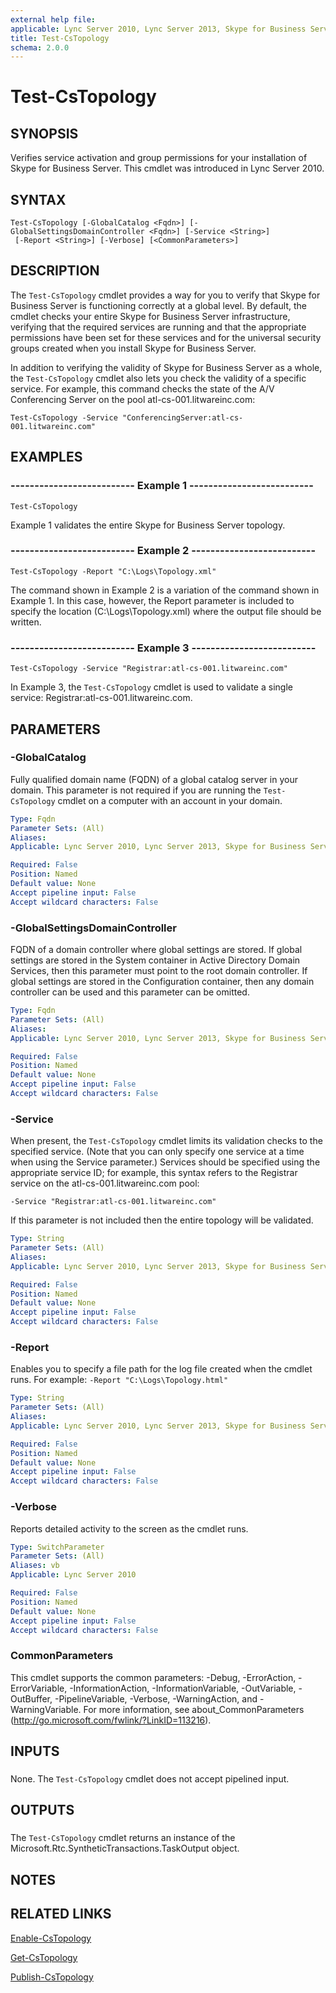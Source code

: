 ```yaml
---
external help file: 
applicable: Lync Server 2010, Lync Server 2013, Skype for Business Server 2015
title: Test-CsTopology
schema: 2.0.0
---
```


# Test-CsTopology

## SYNOPSIS
Verifies service activation and group permissions for your installation of Skype for Business Server.
This cmdlet was introduced in Lync Server 2010.


## SYNTAX

```
Test-CsTopology [-GlobalCatalog <Fqdn>] [-GlobalSettingsDomainController <Fqdn>] [-Service <String>]
 [-Report <String>] [-Verbose] [<CommonParameters>]
```

## DESCRIPTION
The `Test-CsTopology` cmdlet provides a way for you to verify that Skype for Business Server is functioning correctly at a global level.
By default, the cmdlet checks your entire Skype for Business Server infrastructure, verifying that the required services are running and that the appropriate permissions have been set for these services and for the universal security groups created when you install Skype for Business Server.

In addition to verifying the validity of Skype for Business Server as a whole, the `Test-CsTopology` cmdlet also lets you check the validity of a specific service.
For example, this command checks the state of the A/V Conferencing Server on the pool atl-cs-001.litwareinc.com:

`Test-CsTopology -Service "ConferencingServer:atl-cs-001.litwareinc.com"`


## EXAMPLES

### -------------------------- Example 1 --------------------------
```
Test-CsTopology
```

Example 1 validates the entire Skype for Business Server topology.


### -------------------------- Example 2 --------------------------
```
Test-CsTopology -Report "C:\Logs\Topology.xml"
```

The command shown in Example 2 is a variation of the command shown in Example 1.
In this case, however, the Report parameter is included to specify the location (C:\Logs\Topology.xml) where the output file should be written.


### -------------------------- Example 3 --------------------------
```
Test-CsTopology -Service "Registrar:atl-cs-001.litwareinc.com"
```

In Example 3, the `Test-CsTopology` cmdlet is used to validate a single service: Registrar:atl-cs-001.litwareinc.com.


## PARAMETERS

### -GlobalCatalog
Fully qualified domain name (FQDN) of a global catalog server in your domain.
This parameter is not required if you are running the `Test-CsTopology` cmdlet on a computer with an account in your domain.


```yaml
Type: Fqdn
Parameter Sets: (All)
Aliases: 
Applicable: Lync Server 2010, Lync Server 2013, Skype for Business Server 2015

Required: False
Position: Named
Default value: None
Accept pipeline input: False
Accept wildcard characters: False
```

### -GlobalSettingsDomainController
FQDN of a domain controller where global settings are stored.
If global settings are stored in the System container in Active Directory Domain Services, then this parameter must point to the root domain controller.
If global settings are stored in the Configuration container, then any domain controller can be used and this parameter can be omitted.


```yaml
Type: Fqdn
Parameter Sets: (All)
Aliases: 
Applicable: Lync Server 2010, Lync Server 2013, Skype for Business Server 2015

Required: False
Position: Named
Default value: None
Accept pipeline input: False
Accept wildcard characters: False
```

### -Service
When present, the `Test-CsTopology` cmdlet limits its validation checks to the specified service.
(Note that you can only specify one service at a time when using the Service parameter.) Services should be specified using the appropriate service ID; for example, this syntax refers to the Registrar service on the atl-cs-001.litwareinc.com pool:

`-Service "Registrar:atl-cs-001.litwareinc.com"`

If this parameter is not included then the entire topology will be validated.


```yaml
Type: String
Parameter Sets: (All)
Aliases: 
Applicable: Lync Server 2010, Lync Server 2013, Skype for Business Server 2015

Required: False
Position: Named
Default value: None
Accept pipeline input: False
Accept wildcard characters: False
```

### -Report
Enables you to specify a file path for the log file created when the cmdlet runs.
For example: `-Report "C:\Logs\Topology.html"`

```yaml
Type: String
Parameter Sets: (All)
Aliases: 
Applicable: Lync Server 2010, Lync Server 2013, Skype for Business Server 2015

Required: False
Position: Named
Default value: None
Accept pipeline input: False
Accept wildcard characters: False
```

### -Verbose
Reports detailed activity to the screen as the cmdlet runs.

```yaml
Type: SwitchParameter
Parameter Sets: (All)
Aliases: vb
Applicable: Lync Server 2010

Required: False
Position: Named
Default value: None
Accept pipeline input: False
Accept wildcard characters: False
```

### CommonParameters
This cmdlet supports the common parameters: -Debug, -ErrorAction, -ErrorVariable, -InformationAction, -InformationVariable, -OutVariable, -OutBuffer, -PipelineVariable, -Verbose, -WarningAction, and -WarningVariable. For more information, see about_CommonParameters (http://go.microsoft.com/fwlink/?LinkID=113216).

## INPUTS

###  
None.
The `Test-CsTopology` cmdlet does not accept pipelined input.

## OUTPUTS

###  
The `Test-CsTopology` cmdlet returns an instance of the Microsoft.Rtc.SyntheticTransactions.TaskOutput object.

## NOTES

## RELATED LINKS

[Enable-CsTopology](Enable-CsTopology.md)

[Get-CsTopology](Get-CsTopology.md)

[Publish-CsTopology](Publish-CsTopology.md)
